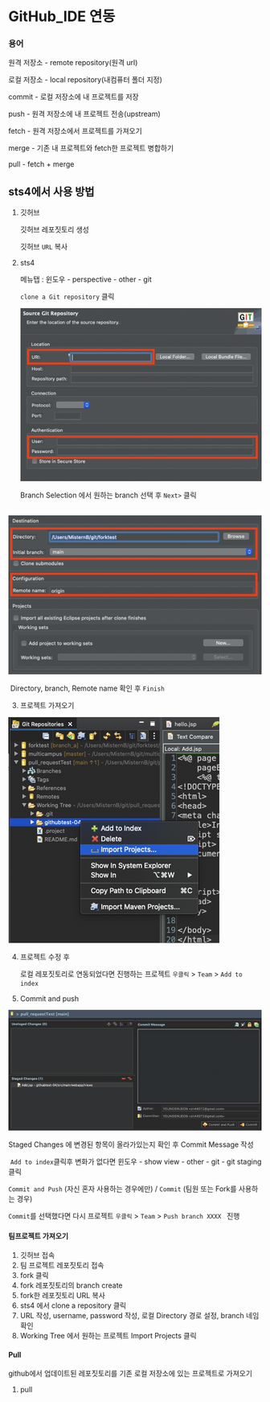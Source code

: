 



# GitHub_IDE 연동

### 용어

원격 저장소 - remote repository(원격 url)

로컬 저장소 - local repository(내컴퓨터 폴더 지정)

commit - 로컬 저장소에 내 프로젝트를 저장

push - 원격 저장소에 내 프로젝트 전송(upstream)

fetch - 원격 저장소에서 프로젝트를 가져오기

merge - 기존 내 프로젝트와 fetch한 프로젝트 병합하기

pull - fetch + merge



## sts4에서 사용 방법

1. 깃허브

   깃허브 레포짓토리 생성 

   깃허브 `URL` 복사

2. sts4

   메뉴탭 : 윈도우 - perspective - other - git

   `clone a Git repository`  클릭

   

   ![입력1](../md-images/img%202021-04-27%202.08.04.png)

   

   Branch Selection 에서 원하는 branch 선택 후 `Next>` 클릭



​		![스크린샷 2021-04-27 오후 2.12.56](../md-images/img%202021-04-27%202.12.56.png)

​		Directory, branch, Remote name 확인 후 `Finish` 

3.   프로젝트 가져오기

   

   ![프로젝트 가져오기](../md-images/img%202021-04-27%203.07.18.png)

   

4. 프로젝트 수정 후

   로컬 레포짓토리로 연동되었다면 진행하는 프로젝트 `우클릭`  >  `Team`  > `Add to index` 





5. Commit and push

![Add to index](../md-images/img%202021-04-27%203.00.43.png)

Staged Changes 에 변경된 항목이 올라가있는지 확인 후 Commit Message 작성

​	`Add to index`클릭후 변화가 없다면 윈도우 - show view - other - git - git staging 클릭



`Commit and Push` (자신 혼자 사용하는 경우에만)  /  `Commit` (팀원 또는 Fork를 사용하는 경우)

`Commit`를 선택했다면 다시 프로젝트 `우클릭` > `Team` > `Push branch XXXX ` 진행



#### 팀프로젝트 가져오기

1. 깃허브 접속
2. 팀 프로젝트 레포짓토리 접속
3. fork 클릭
4.  fork 레포짓토리의 branch create
5. fork한 레포짓토리 URL 복사
6. sts4 에서 clone a repository 클릭
7. URL 작성, username, password 작성,  로컬 Directory 경로 설정, branch 네임 확인 
8. Working Tree 에서 원하는 프로젝트 Import Projects 클릭



#### Pull

github에서 업데이트된 레포짓토리를 기존 로컬 저장소에 있는 프로젝트로 가져오기

1. pull



